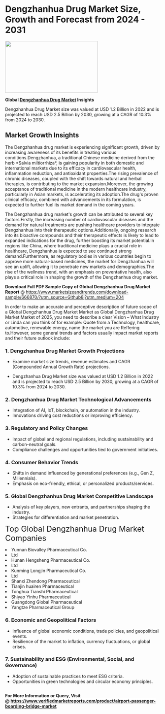 <H1>Dengzhanhua Drug Market Size, Growth and Forecast from 2024 - 2031</H1><img class="aligncenter size-medium wp-image-584254" src="https://thirdeyenews.in/wp-content/uploads/2024/09/Global-Market-Research-300x168.jpeg" alt="" width="300" height="168" /><p><strong>Global&nbsp;<a href="https://www.marketsizeandtrends.com/download-sample/666870/?utm_source=Github8j?utm_medium=204">Dengzhanhua Drug Market</a> Insights</strong></p><p>Dengzhanhua Drug Market size was valued at USD 1.2 Billion in 2022 and is projected to reach USD 2.5 Billion by 2030, growing at a CAGR of 10.3% from 2024 to 2030.</p><p><h2>Market Growth Insights</h2> <p>The Dengzhanhua drug market is experiencing significant growth, driven by increasing awareness of its benefits in treating various conditions.Dengzhanhua, a traditional Chinese medicine derived from the herb *Salvia miltiorrhiza*, is gaining popularity in both domestic and international markets due to its efficacy in cardiovascular health, inflammation reduction, and antioxidant properties.The rising prevalence of chronic diseases, coupled with the shift towards natural and herbal therapies, is contributing to the market expansion.Moreover, the growing acceptance of traditional medicine in the modern healthcare industry, particularly in Asian markets, is accelerating its adoption.The drug's proven clinical efficacy, combined with advancements in its formulation, is expected to further fuel its market demand in the coming years.</p> <p>The Dengzhanhua drug market's growth can be attributed to several key factors.Firstly, the increasing number of cardiovascular diseases and the demand for natural treatments are pushing healthcare providers to integrate Dengzhanhua into their therapeutic options.Additionally, ongoing research into its bioactive compounds and their therapeutic effects is likely to lead to expanded indications for the drug, further boosting its market potential.In regions like China, where traditional medicine plays a crucial role in healthcare, Dengzhanhua is expected to see continued strong demand.Furthermore, as regulatory bodies in various countries begin to approve more natural-based medicines, the market for Dengzhanhua will see an uplift, allowing it to penetrate new markets and demographics.The rise of the wellness trend, with an emphasis on preventative health, also plays a critical role in shaping the growth of the Dengzhanhua drug market.</p> <p><span class=""><strong>Download Full PDF Sample Copy of Global Dengzhanhua Drug Market Report</strong> @ <a href="https://www.marketsizeandtrends.com/download-sample/666870/?utm_source=Github8j?utm_medium=204" target="_blank">https://www.marketsizeandtrends.com/download-sample/666870/?utm_source=Github8j?utm_medium=204</a></span></p><p>In order to make an accurate and perceptive description of future scope of a Global&nbsp;Dengzhanhua Drug Market Market as Global&nbsp;Dengzhanhua Drug Market Market of 2025, you need to describe a clear Vision &ndash; What Industry or Linda can you think of for example: Quote from a Technology, healthcare, automotive, renewable energy, name the market you are Reffering to.However, some general trends and factors usually impact market reports and their future outlook include:</p><h3>1.&nbsp;<strong>Dengzhanhua Drug Market Growth Projections</strong></h3><ul><li>Examine market size trends, revenue estimates and CAGR (Compounded Annual Growth Rate) projections.</li><li><p>Dengzhanhua Drug Market size was valued at USD 1.2 Billion in 2022 and is projected to reach USD 2.5 Billion by 2030, growing at a CAGR of 10.3% from 2024 to 2030.</p></li></ul><h3>2.&nbsp;<strong>Dengzhanhua Drug Market Technological Advancements</strong></h3><ul><li>Integration of AI, IoT, blockchain, or automation in the industry.</li><li>Innovations driving cost reductions or improving efficiency.</li></ul><h3>3.&nbsp;<strong>Regulatory and Policy Changes</strong></h3><ul><li>Impact of global and regional regulations, including sustainability and carbon-neutral goals.</li><li>Compliance challenges and opportunities tied to government initiatives.</li></ul><h3>4.&nbsp;<strong>Consumer Behavior Trends</strong></h3><ul><li>Shifts in demand influenced by generational preferences (e.g., Gen Z, Millennials).</li><li>Emphasis on eco-friendly, ethical, or personalized products/services.</li></ul><h3>5.&nbsp;<strong>Global Dengzhanhua Drug Market Competitive Landscape</strong></h3><ul><li>Analysis of key players, new entrants, and partnerships shaping the industry.</li><li>Strategies for differentiation and market penetration.</li></ul><p data-pm-slice="1 1 []"><span style="color: inherit; font-family: inherit; font-size: 25px;">Top Global Dengzhanhua Drug Market Companies</span></p><div class="" data-test-id=""><p><li>Yunnan Biovalley Pharmaceutical Co.</li><li>Ltd</li><li> Hunan Hengsheng Pharmaceutical Co.</li><li> Ltd</li><li> Kunming Longjin Pharmaceutical Co.</li><li>Ltd</li><li> Shanxi Zhendong Pharmaceutical</li><li> Tianjin huairen Pharmaceutical</li><li> Tonghua Tianshi Pharmaceutical</li><li> Shiyao Yinhu Pharmaceutical</li><li> Guangdong Global Pharmaceutical</li><li> Yangtze Pharmaceutical Group</li></p></div><h3>6.&nbsp;<strong>Economic and Geopolitical Factors</strong></h3><ul><li>Influence of global economic conditions, trade policies, and geopolitical events.</li><li>Resilience of the market to inflation, currency fluctuations, or global crises.</li></ul><h3>7.&nbsp;<strong>Sustainability and ESG (Environmental, Social, and Governance)</strong></h3><ul><li>Adoption of sustainable practices to meet ESG criteria.</li><li>Opportunities in green technologies and circular economy principles.</li></ul><h2><strong style="font-size: 14px;">For More Information or Query, Visit @&nbsp;</strong><a style="background-color: #ffffff; font-size: 14px;" href="https://www.marketsizeandtrends.com/report/dengzhanhua-drug-market/" target="_blank">https://www.verifiedmarketreports.com/product/airport-passenger-boarding-bridge-market</a></h2>